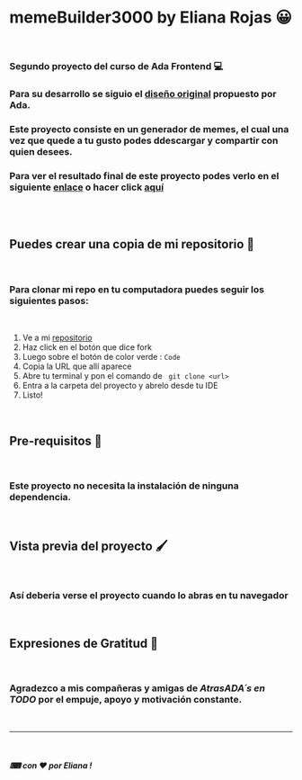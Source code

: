 # memeBuilder3000 by Eliana Rojas 😀

<br />

### Segundo proyecto del curso de Ada Frontend 💻


### Para su desarrollo se siguio el [diseño original](https://frontend-proyecto-meme.adaitw.org/) propuesto por Ada.

### Este proyecto consiste en un generador de memes, el cual una vez que quede a tu gusto podes ddescargar y compartir con quien desees. 

### Para ver el resultado final de este proyecto podes verlo en el siguiente [enlace](https://eli-ana-rjs.github.io/generador-de-memes/) o hacer click [aquí](https://gracious-beaver-52b7ba.netlify.app)

<br />

<br />

## Puedes crear una copia de mi repositorio 📝

<br />

### Para clonar mi repo en tu computadora puedes seguir los siguientes pasos: 

<br />

1. Ve a mi [repositorio](https://eli-ana-rjs.github.io/generador-de-memes/)
2. Haz click en el botón que dice fork
3. Luego sobre el botón de color verde : `Code` 
4. Copia la URL que allí aparece
5. Abre tu terminal y pon el comando de ``` git clone <url>```
6. Entra a la carpeta del proyecto y abrelo desde tu IDE
7.  Listo!

<br />

## Pre-requisitos 🔧

<br />

### Este proyecto no necesita la instalación de ninguna dependencia.

<br />

## Vista previa del proyecto 🖌

<br />

### Así deberia verse el proyecto cuando lo abras en tu navegador

<br />

## Expresiones de Gratitud 🎁

<br />

### Agradezco a mis compañeras y amigas de *AtrasADA´s en TODO* por el empuje, apoyo y motivación constante.

<br />


***

<br />

##### ⌨ con ❤ por Eliana  !
